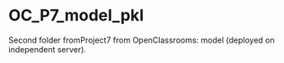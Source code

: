 # OC_P7_model_pkl
Second folder fromProject7 from OpenClassrooms: model (deployed on independent server).
